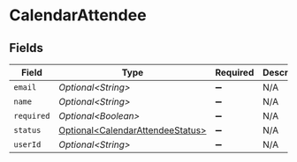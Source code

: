 # CalendarAttendee


## Fields

| Field                                                                              | Type                                                                               | Required                                                                           | Description                                                                        |
| ---------------------------------------------------------------------------------- | ---------------------------------------------------------------------------------- | ---------------------------------------------------------------------------------- | ---------------------------------------------------------------------------------- |
| `email`                                                                            | *Optional\<String>*                                                                | :heavy_minus_sign:                                                                 | N/A                                                                                |
| `name`                                                                             | *Optional\<String>*                                                                | :heavy_minus_sign:                                                                 | N/A                                                                                |
| `required`                                                                         | *Optional\<Boolean>*                                                               | :heavy_minus_sign:                                                                 | N/A                                                                                |
| `status`                                                                           | [Optional\<CalendarAttendeeStatus>](../../models/shared/CalendarAttendeeStatus.md) | :heavy_minus_sign:                                                                 | N/A                                                                                |
| `userId`                                                                           | *Optional\<String>*                                                                | :heavy_minus_sign:                                                                 | N/A                                                                                |